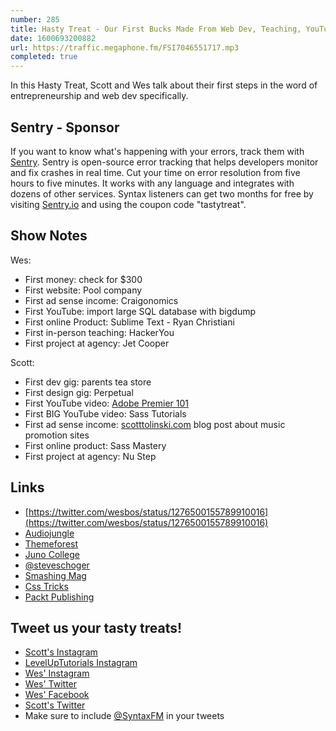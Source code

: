 ```yaml
---
number: 285
title: Hasty Treat - Our First Bucks Made From Web Dev, Teaching, YouTube and Tutorials
date: 1600693200882
url: https://traffic.megaphone.fm/FSI7046551717.mp3
completed: true
---
```


In this Hasty Treat, Scott and Wes talk about their first steps in the word of entrepreneurship and web dev specifically.

## Sentry - Sponsor
If you want to know what's happening with your errors, track them with [Sentry](https://sentry.io/). Sentry is open-source error tracking that helps developers monitor and fix crashes in real time. Cut your time on error resolution from five hours to five minutes. It works with any language and integrates with dozens of other services. Syntax listeners can get two months for free by visiting [Sentry.io](https://sentry.io/) and using the coupon code "tastytreat".

## Show Notes

Wes: 
* First money: check for $300
* First website: Pool company
* First ad sense income: Craigonomics
* First YouTube: import large SQL database with bigdump
* First online Product: Sublime Text - Ryan Christiani
* First in-person teaching: HackerYou
* First project at agency: Jet Cooper

Scott:
* First dev gig: parents tea store
* First design gig: Perpetual
* First YouTube video: [Adobe Premier 101](https://www.youtube.com/watch?v=oK_kpyj1R-g&feature=youtu.be)
* First BIG YouTube video: Sass Tutorials
* First ad sense income: [scotttolinski.com](https://www.scotttolinski.com/) blog post about music promotion sites
* First online product: Sass Mastery
* First project at agency: Nu Step

## Links
* [https://twitter.com/wesbos/status/1276500155789910016](https://twitter.com/wesbos/status/1276500155789910016)
* [Audiojungle](https://audiojungle.net/)
* [Themeforest](https://themeforest.net/)
* [Juno College](https://junocollege.com/company/)
* [@steveschoger](https://twitter.com/steveschoger)
* [Smashing Mag](https://www.smashingmagazine.com/)
* [Css Tricks](https://css-tricks.com/)
* [Packt Publishing](https://www.packtpub.com/)

## Tweet us your tasty treats!
* [Scott's Instagram](https://www.instagram.com/stolinski/)
* [LevelUpTutorials Instagram](https://www.instagram.com/LevelUpTutorials/)
* [Wes' Instagram](https://www.instagram.com/wesbos/)
* [Wes' Twitter](https://twitter.com/wesbos)
* [Wes' Facebook](https://www.facebook.com/wesbos.developer)
* [Scott's Twitter](https://twitter.com/stolinski)
* Make sure to include [@SyntaxFM](https://twitter.com/SyntaxFM) in your tweets